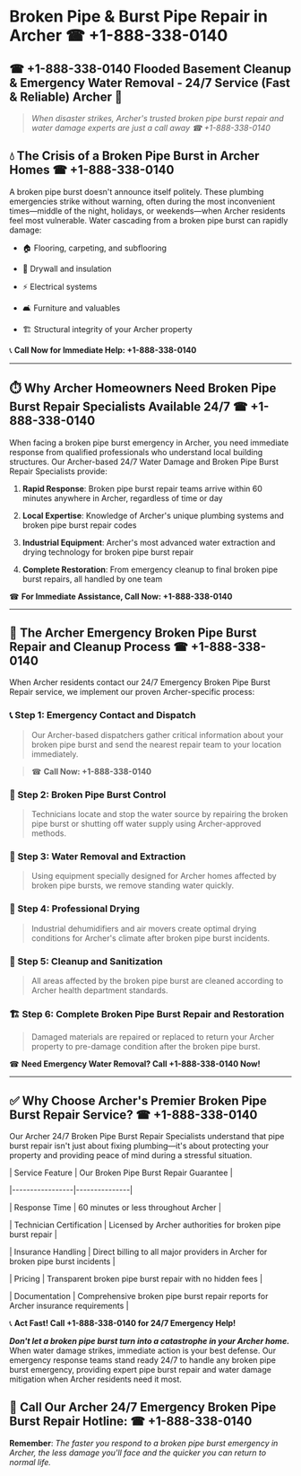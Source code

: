 # Broken Pipe & Burst Pipe Repair in Archer ☎ +1-888-338-0140  
## ☎ +1-888-338-0140 Flooded Basement Cleanup & Emergency Water Removal - 24/7 Service (Fast & Reliable) Archer 🚨  

> *When disaster strikes, Archer's trusted broken pipe burst repair and water damage experts are just a call away ☎ +1-888-338-0140*  

## 💧 The Crisis of a Broken Pipe Burst in Archer Homes ☎ +1-888-338-0140  

A broken pipe burst doesn't announce itself politely. These plumbing emergencies strike without warning, often during the most inconvenient times—middle of the night, holidays, or weekends—when Archer residents feel most vulnerable. Water cascading from a broken pipe burst can rapidly damage:  

* 🏠 Flooring, carpeting, and subflooring  
* 🧱 Drywall and insulation  
* ⚡ Electrical systems  
* 🛋️ Furniture and valuables  
* 🏗️ Structural integrity of your Archer property  

📞 **Call Now for Immediate Help: +1-888-338-0140**  

---  

## ⏱️ Why Archer Homeowners Need Broken Pipe Burst Repair Specialists Available 24/7 ☎ +1-888-338-0140  

When facing a broken pipe burst emergency in Archer, you need immediate response from qualified professionals who understand local building structures. Our Archer-based 24/7 Water Damage and Broken Pipe Burst Repair Specialists provide:  

1. **Rapid Response**: Broken pipe burst repair teams arrive within 60 minutes anywhere in Archer, regardless of time or day  
2. **Local Expertise**: Knowledge of Archer's unique plumbing systems and broken pipe burst repair codes  
3. **Industrial Equipment**: Archer's most advanced water extraction and drying technology for broken pipe burst repair  
4. **Complete Restoration**: From emergency cleanup to final broken pipe burst repairs, all handled by one team  

☎ **For Immediate Assistance, Call Now: +1-888-338-0140**  

---  

## 🔧 The Archer Emergency Broken Pipe Burst Repair and Cleanup Process ☎ +1-888-338-0140  

When Archer residents contact our 24/7 Emergency Broken Pipe Burst Repair service, we implement our proven Archer-specific process:  

### 📞 Step 1: Emergency Contact and Dispatch  
> Our Archer-based dispatchers gather critical information about your broken pipe burst and send the nearest repair team to your location immediately.  
> ☎ **Call Now: +1-888-338-0140**  

### 🚿 Step 2: Broken Pipe Burst Control  
> Technicians locate and stop the water source by repairing the broken pipe burst or shutting off water supply using Archer-approved methods.  

### 🌊 Step 3: Water Removal and Extraction  
> Using equipment specially designed for Archer homes affected by broken pipe bursts, we remove standing water quickly.  

### 💨 Step 4: Professional Drying  
> Industrial dehumidifiers and air movers create optimal drying conditions for Archer's climate after broken pipe burst incidents.  

### 🧼 Step 5: Cleanup and Sanitization  
> All areas affected by the broken pipe burst are cleaned according to Archer health department standards.  

### 🏗️ Step 6: Complete Broken Pipe Burst Repair and Restoration  
> Damaged materials are repaired or replaced to return your Archer property to pre-damage condition after the broken pipe burst.  

☎ **Need Emergency Water Removal? Call +1-888-338-0140 Now!**  

---  

## ✅ Why Choose Archer's Premier Broken Pipe Burst Repair Service? ☎ +1-888-338-0140  

Our Archer 24/7 Broken Pipe Burst Repair Specialists understand that pipe burst repair isn't just about fixing plumbing—it's about protecting your property and providing peace of mind during a stressful situation.  

| Service Feature | Our Broken Pipe Burst Repair Guarantee |  
|-----------------|---------------|  
| Response Time | 60 minutes or less throughout Archer |  
| Technician Certification | Licensed by Archer authorities for broken pipe burst repair |  
| Insurance Handling | Direct billing to all major providers in Archer for broken pipe burst incidents |  
| Pricing | Transparent broken pipe burst repair with no hidden fees |  
| Documentation | Comprehensive broken pipe burst repair reports for Archer insurance requirements |  

📞 **Act Fast! Call +1-888-338-0140 for 24/7 Emergency Help!**  

***Don't let a broken pipe burst turn into a catastrophe in your Archer home.*** When water damage strikes, immediate action is your best defense. Our emergency response teams stand ready 24/7 to handle any broken pipe burst emergency, providing expert pipe burst repair and water damage mitigation when Archer residents need it most.  

## 📱 Call Our Archer 24/7 Emergency Broken Pipe Burst Repair Hotline: ☎ +1-888-338-0140  

**Remember**: *The faster you respond to a broken pipe burst emergency in Archer, the less damage you'll face and the quicker you can return to normal life.*